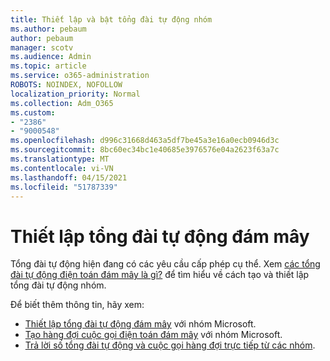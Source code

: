 ```yaml
---
title: Thiết lập và bật tổng đài tự động nhóm
ms.author: pebaum
author: pebaum
manager: scotv
ms.audience: Admin
ms.topic: article
ms.service: o365-administration
ROBOTS: NOINDEX, NOFOLLOW
localization_priority: Normal
ms.collection: Adm_O365
ms.custom:
- "2386"
- "9000548"
ms.openlocfilehash: d996c31668d463a5df7be45a3e16a0ecb0946d3c
ms.sourcegitcommit: 8bc60ec34bc1e40685e3976576e04a2623f63a7c
ms.translationtype: MT
ms.contentlocale: vi-VN
ms.lasthandoff: 04/15/2021
ms.locfileid: "51787339"
---
```

# <a name="set-up-a-cloud-auto-attendant"></a>Thiết lập tổng đài tự động đám mây

Tổng đài tự động hiện đang có các yêu cầu cấp phép cụ thể. Xem [các tổng đài tự động điện toán đám mây là gì?](https://docs.microsoft.com/microsoftteams/what-are-phone-system-auto-attendants) để tìm hiểu về cách tạo và thiết lập tổng đài tự động nhóm. 

Để biết thêm thông tin, hãy xem:

- [Thiết lập tổng đài tự động đám mây](https://docs.microsoft.com/microsoftteams/create-a-phone-system-auto-attendant) với nhóm Microsoft. 
- [Tạo hàng đợi cuộc gọi điện toán đám mây](https://docs.microsoft.com/microsoftteams/create-a-phone-system-call-queue) với nhóm Microsoft. 
- [Trả lời số tổng đài tự động và cuộc gọi hàng đợi trực tiếp từ các nhóm](https://docs.microsoft.com/microsoftteams/answer-auto-attendant-and-call-queue-calls). 